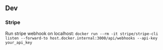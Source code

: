 ## Dev

### Stripe

Run stripe webhook on localhost:
`docker run --rm -it stripe/stripe-cli listen --forward-to host.docker.internal:3000/api/webhooks --api-key your_api_key`
